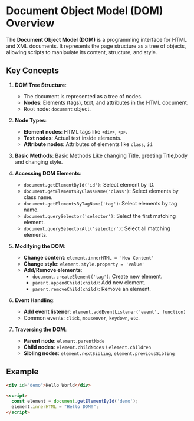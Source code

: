 # Document Object Model (DOM) Overview

The **Document Object Model (DOM)** is a programming interface for HTML and XML documents. It represents the page structure as a tree of objects, allowing scripts to manipulate its content, structure, and style.


## Key Concepts

1. **DOM Tree Structure**:
   - The document is represented as a tree of nodes.
   - **Nodes**: Elements (tags), text, and attributes in the HTML document.
   - Root node: `document` object.

2. **Node Types**:
   - **Element nodes**: HTML tags like `<div>`, `<p>`.
   - **Text nodes**: Actual text inside elements.
   - **Attribute nodes**: Attributes of elements like `class`, `id`.
3. **Basic Methods**: Basic Methods Like changing Title, greeting Title,body and changing style.
   


4. **Accessing DOM Elements**:
   - `document.getElementById('id')`: Select element by ID.
   - `document.getElementsByClassName('class')`: Select elements by class name.
   - `document.getElementsByTagName('tag')`: Select elements by tag name.
   - `document.querySelector('selector')`: Select the first matching element.
   - `document.querySelectorAll('selector')`: Select all matching elements.

5. **Modifying the DOM**:
   - **Change content**: `element.innerHTML = 'New Content'`
   - **Change style**: `element.style.property = 'value'`
   - **Add/Remove elements**:
     - `document.createElement('tag')`: Create new element.
     - `parent.appendChild(child)`: Add new element.
     - `parent.removeChild(child)`: Remove an element.

6. **Event Handling**:
   - **Add event listener**: `element.addEventListener('event', function)`
   - Common events: `click`, `mouseover`, `keydown`, etc.

7. **Traversing the DOM**:
   - **Parent node**: `element.parentNode`
   - **Child nodes**: `element.childNodes` / `element.children`
   - **Sibling nodes**: `element.nextSibling`, `element.previousSibling`

## Example
```html
<div id="demo">Hello World</div>

<script>
  const element = document.getElementById('demo');
  element.innerHTML = "Hello DOM!";
</script>
```
